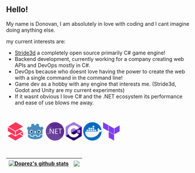## Hello!
My name is Donovan, I am absolutely in love with coding and I cant imagine doing anything else.

my current interests are:
- [Stride3d](https://www.stride3d.net/) a completely open source primarily C# game engine!
- Backend development, currently working for a company creating web APIs and DevOps mostly in C#.
- DevOps because who doesnt love having the power to create the web with a single command in the command line!
- Game dev as a hobby with any engine that interests me. (Stride3d, Godot and Unity are my current experiments)
- If it wasnt obvious I love C# and the .NET ecosystem its performance and ease of use blows me away.

<br />

[<img height="50" alt="Stride" src="stride.png">](https://www.stride3d.net/)
[<img height="50" alt="godot" src="godot.png">](https://godotengine.org/)
[<img height="50" alt=".NET" src="dotnet.png">](https://dotnet.microsoft.com/en-us/)
[<img height="50" alt="chsarp" src="csharp.png">](https://learn.microsoft.com/en-us/dotnet/csharp/)
[<img height="50" alt="docker" src="docker.png">](https://hub.docker.com/search?q=)
[<img height="50" alt="terraform" src="terraform.png">](https://www.terraform.io/)

<br />

| <a href="https://github.com/anuraghazra/github-readme-stats"><img align="center" src="https://github-readme-stats.vercel.app/api?username=Doprez&show_icons=true&count_private=true&theme=onedark&hide_border=true&hide=issues,contribs" alt="Doprez's github stats" /></a> | <img align="center" src="https://github-readme-stats.vercel.app/api/top-langs/?username=Doprez&layout=compact&theme=onedark&hide_border=true" /></a> |
| ------------- | ------------- |
